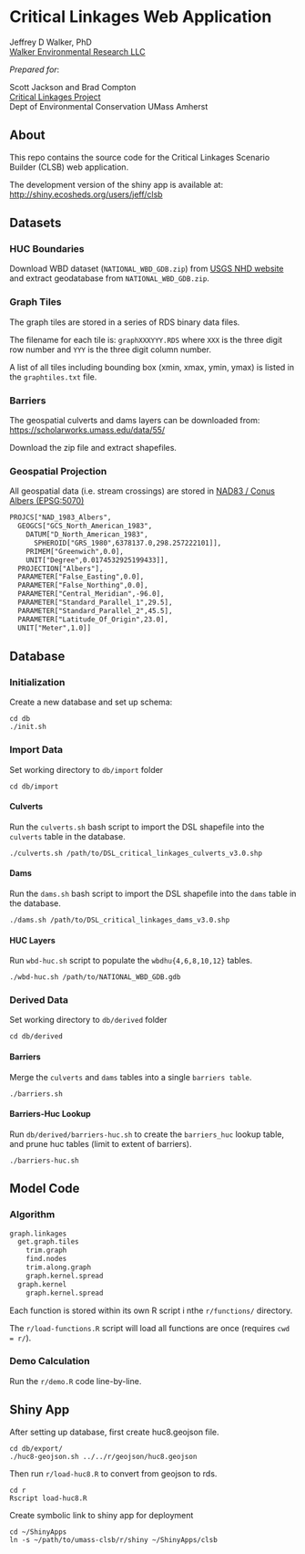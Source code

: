 Critical Linkages Web Application
=================================

Jeffrey D Walker, PhD  
[Walker Environmental Research LLC](https://walkerenvres.com)

*Prepared for*:

Scott Jackson and Brad Compton  
[Critical Linkages Project](http://umasscaps.org/applications/critical-linkages.html)  
Dept of Environmental Conservation
UMass Amherst

## About

This repo contains the source code for the Critical Linkages Scenario Builder (CLSB) web application.

The development version of the shiny app is available at: http://shiny.ecosheds.org/users/jeff/clsb

## Datasets

### HUC Boundaries

Download WBD dataset (`NATIONAL_WBD_GDB.zip`) from [USGS NHD website](https://nhd.usgs.gov/data.html) and extract geodatabase from `NATIONAL_WBD_GDB.zip`.

### Graph Tiles

The graph tiles are stored in a series of RDS binary data files.

The filename for each tile is: `graphXXXYYY.RDS` where `XXX` is the three digit row number and `YYY` is the three digit column number.

A list of all tiles including bounding box (xmin, xmax, ymin, ymax) is listed in the `graphtiles.txt` file.

### Barriers

The geospatial culverts and dams layers can be downloaded from: https://scholarworks.umass.edu/data/55/

Download the zip file and extract shapefiles.

### Geospatial Projection

All geospatial data (i.e. stream crossings) are stored in [NAD83 / Conus Albers (EPSG:5070)](http://prj2epsg.org/epsg/5070)

```txt
PROJCS["NAD_1983_Albers",
  GEOGCS["GCS_North_American_1983",
    DATUM["D_North_American_1983",
      SPHEROID["GRS_1980",6378137.0,298.257222101]],
    PRIMEM["Greenwich",0.0],
    UNIT["Degree",0.0174532925199433]],
  PROJECTION["Albers"],
  PARAMETER["False_Easting",0.0],
  PARAMETER["False_Northing",0.0],
  PARAMETER["Central_Meridian",-96.0],
  PARAMETER["Standard_Parallel_1",29.5],
  PARAMETER["Standard_Parallel_2",45.5],
  PARAMETER["Latitude_Of_Origin",23.0],
  UNIT["Meter",1.0]]
```

## Database

### Initialization

Create a new database and set up schema:

```
cd db
./init.sh
```

### Import Data

Set working directory to `db/import` folder

```
cd db/import
```

#### Culverts

Run the `culverts.sh` bash script to import the DSL shapefile into the `culverts` table in the database.

```
./culverts.sh /path/to/DSL_critical_linkages_culverts_v3.0.shp
```

#### Dams

Run the `dams.sh` bash script to import the DSL shapefile into the `dams` table in the database.

```
./dams.sh /path/to/DSL_critical_linkages_dams_v3.0.shp
```

#### HUC Layers

Run `wbd-huc.sh` script to populate the `wbdhu{4,6,8,10,12}` tables.

```
./wbd-huc.sh /path/to/NATIONAL_WBD_GDB.gdb
```

### Derived Data

Set working directory to `db/derived` folder

```
cd db/derived
```

#### Barriers

Merge the `culverts` and `dams` tables into a single `barriers table`.

```
./barriers.sh
```

#### Barriers-Huc Lookup

Run `db/derived/barriers-huc.sh` to create the `barriers_huc` lookup table, and prune huc tables (limit to extent of barriers).

```
./barriers-huc.sh
```

## Model Code

### Algorithm

```txt
graph.linkages
  get.graph.tiles
    trim.graph
    find.nodes
    trim.along.graph
    graph.kernel.spread
  graph.kernel
    graph.kernel.spread
```

Each function is stored within its own R script i nthe `r/functions/` directory.

The `r/load-functions.R` script will load all functions are once (requires `cwd = r/`).

### Demo Calculation

Run the `r/demo.R` code line-by-line.

## Shiny App

After setting up database, first create huc8.geojson file.

```
cd db/export/
./huc8-geojson.sh ../../r/geojson/huc8.geojson
```

Then run `r/load-huc8.R` to convert from geojson to rds.

```
cd r
Rscript load-huc8.R
```

Create symbolic link to shiny app for deployment

```
cd ~/ShinyApps
ln -s ~/path/to/umass-clsb/r/shiny ~/ShinyApps/clsb
```
